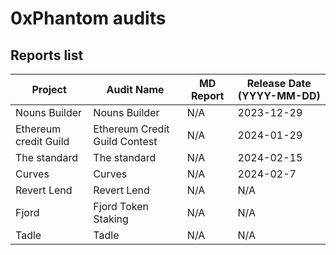 # 0xPhantom audits

## Reports list

| Project | Audit Name | MD Report | Release Date (YYYY-MM-DD)                                                                                                                            
|---|---|---|---|
| Nouns Builder| Nouns Builder | N/A |  2023-12-29 |
| Ethereum credit Guild | Ethereum Credit Guild Contest | N/A |  2024-01-29 |
| The standard | The standard | N/A |  2024-02-15 |
| Curves | Curves | N/A |  2024-02-7 | 
| Revert Lend | Revert Lend | N/A |  N/A |
|Fjord| Fjord Token Staking | N/A |  N/A |
|Tadle| Tadle | N/A |  N/A |
